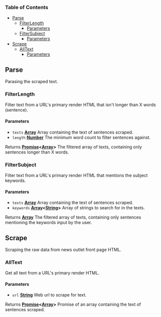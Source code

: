 <!-- Generated by documentation.js. Update this documentation by updating the source code. -->

### Table of Contents

-   [Parse][1]
    -   [FilterLength][2]
        -   [Parameters][3]
    -   [FilterSubject][4]
        -   [Parameters][5]
-   [Scrape][6]
    -   [AllText][7]
        -   [Parameters][8]

## Parse

Parasing the scraped text.

### FilterLength

Filter text from a URL's primary render HTML that isn't longer than X words (sentence).

#### Parameters

-   `texts` **[Array][9]** Array containing the text of sentences scraped.
-   `length` **[Number][10]** The minimum word count to filter sentences against.

Returns **[Promise][11]&lt;[Array][9]>** The filtered array of texts, containing only sentences longer
than X words.

### FilterSubject

Filter text from a URL's primary render HTML that mentions the subject keywords.

#### Parameters

-   `texts` **[Array][9]** Array containing the text of sentences scraped.
-   `keywords` **[Array][9]&lt;[String][12]>** Array of strings to search for in the texts.

Returns **[Array][9]** The filtered array of texts, containing only sentences mentioning
the keywords input by the user.

## Scrape

Scraping the raw data from news outlet front page HTML.

### AllText

Get all text from a URL's primary render HTML.

#### Parameters

-   `url` **[String][12]** Web url to scrape for text.

Returns **[Promise][11]&lt;[Array][9]>** Promise of an array containing the text of sentences scraped.

[1]: #parse

[2]: #filterlength

[3]: #parameters

[4]: #filtersubject

[5]: #parameters-1

[6]: #scrape

[7]: #alltext

[8]: #parameters-2

[9]: https://developer.mozilla.org/docs/Web/JavaScript/Reference/Global_Objects/Array

[10]: https://developer.mozilla.org/docs/Web/JavaScript/Reference/Global_Objects/Number

[11]: https://developer.mozilla.org/docs/Web/JavaScript/Reference/Global_Objects/Promise

[12]: https://developer.mozilla.org/docs/Web/JavaScript/Reference/Global_Objects/String
